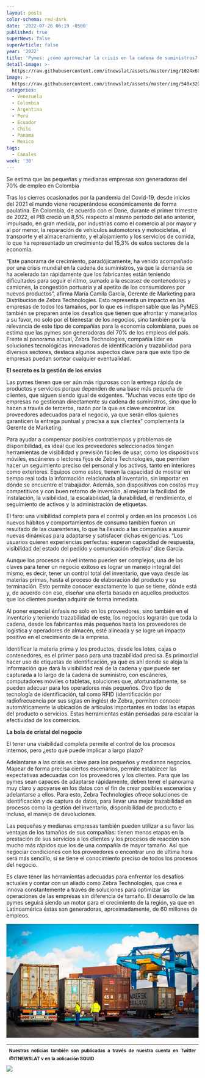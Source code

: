 ```yaml
---
layout: posts
color-schema: red-dark
date: '2022-07-26 06:19 -0500'
published: true
superNews: false
superArticle: false
year: '2022'
title: 'Pymes: ¿cómo aprovechar la crisis en la cadena de suministros?'
detail-image: >-
  https://raw.githubusercontent.com/itnewslat/assets/master/img/1024x680/transporte-de-mercancia-g.jpg
image: >-
  https://raw.githubusercontent.com/itnewslat/assets/master/img/540x320/transporte-de-mercancia-p.jpg
categories:
  - Venezuela
  - Colombia
  - Argentina
  - Perú
  - Ecuador
  - Chile
  - Panama
  - Mexico
tags:
  - Canales
week: '30'
---
```

Se estima que las pequeñas y medianas empresas son generadoras del 70% de empleo en Colombia
 
Tras los cierres ocasionados por la pandemia del Covid-19, desde inicios del 2021 el mundo viene recuperándose económicamente de forma paulatina. En Colombia, de acuerdo con el Dane, durante el primer trimestre de 2022, el PIB creció un 8,5% respecto al mismo periodo del año anterior, impulsado, en gran medida, por industrias como el comercio al por mayor y al por menor, la reparación de vehículos automotores y motocicletas, el transporte y el almacenamiento, y el alojamiento y los servicios de comida, lo que ha representado un crecimiento del 15,3% de estos sectores de la economía.

“Este panorama de crecimiento, paradójicamente, ha venido acompañado por una crisis mundial en la cadena de suministros, ya que la demanda se ha acelerado tan rápidamente que los fabricantes están teniendo dificultades para seguir el ritmo, sumado a la escasez de contenedores y camiones, la congestión portuaria y al apetito de los consumidores por nuevos productos”, afirma María Camila García, Gerente de Marketing para Distribución de Zebra Technologies. Esto representa un impacto en las empresas de todos los tamaños, por lo que es indispensable que las PyMES también se preparen ante los desafíos que tienen que afrontar y manejarlos a su favor, no solo por el bienestar de los negocios, sino también por la relevancia de este tipo de compañías para la economía colombiana, pues se estima que las pymes son generadoras del 70% de los empleos del país. Frente al panorama actual, Zebra Technologies, compañía líder en soluciones tecnológicas innovadoras de identificación y trazabilidad para diversos sectores, destaca algunos aspectos clave para que este tipo de empresas puedan sortear cualquier eventualidad.

**El secreto es la gestión de los envíos**

Las pymes tienen que ser aún más rigurosas con la entrega rápida de productos y servicios porque dependen de una base más pequeña de clientes, que siguen siendo igual de exigentes.
“Muchas veces este tipo de empresas no gestionan directamente su cadena de suministros, sino que lo hacen a través de terceros, razón por la que es clave encontrar los proveedores adecuados para el negocio, ya que serán ellos quienes garanticen la entrega puntual y precisa a sus clientes” complementa la Gerente de Marketing.

Para ayudar a compensar posibles contratiempos y problemas de disponibilidad, es ideal que los proveedores seleccionados tengan herramientas de visibilidad y previsión fáciles de usar, como los dispositivos móviles, escáneres o lectores fijos de Zebra Technologies, que permiten hacer un seguimiento preciso del personal y los activos, tanto en interiores como exteriores. Equipos como estos, tienen la capacidad de mostrar en tiempo real toda la información relacionada al inventario, sin importar en dónde se encuentre el trabajador.  Además, son dispositivos con costos muy competitivos y con buen retorno de inversión, al mejorar la facilidad de instalación, la visibilidad, la escalabilidad, la durabilidad, el rendimiento, el seguimiento de activos y la administración de etiquetas.

El faro: una visibilidad completa para el control y orden en los procesos
Los nuevos hábitos y comportamientos de consumo también fueron un resultado de las cuarentenas, lo que ha llevado a las compañías a asumir nuevas dinámicas para adaptarse y satisfacer dichas exigencias. “Los usuarios quieren experiencias perfectas: esperan capacidad de respuesta, visibilidad del estado del pedido y comunicación efectiva” dice García. 

Aunque los procesos a nivel interno pueden ser complejos, una de las claves para tener un negocio exitoso es lograr un manejo integral del mismo, es decir, tener un control total del inventario, que vaya desde las materias primas, hasta el proceso de elaboración del producto y su terminación. Esto permite conocer exactamente lo que se tiene, dónde está y, de acuerdo con eso, diseñar una oferta basada en aquellos productos que los clientes puedan adquirir de forma inmediata.

Al poner especial énfasis no solo en los proveedores, sino también en el inventario y teniendo trazabilidad de este, los negocios lograrán que toda la cadena, desde los fabricantes más pequeños hasta los proveedores de logística y operadores de almacén, esté alineada y se logre un impacto positivo en el crecimiento de la empresa.

Identificar la materia prima y los productos, desde los lotes, cajas o contenedores, es el primer paso para una trazabilidad precisa. Es primordial hacer uso de etiquetas de identificación, ya que es ahí donde se aloja la información que dará la visibilidad real de la cadena y que puede ser capturada a lo largo de la cadena de suministro, con escáneres, computadores móviles o tabletas, soluciones que, afortunadamente, se pueden adecuar para los operadores más pequeños. Otro tipo de tecnología de identificación, tal como RFID (identificación por radiofrecuencia por sus siglas en inglés) de Zebra, permiten conocer automáticamente la ubicación de artículos importantes en todas las etapas del producto o servicios. Estas herramientas están pensadas para escalar la efectividad de los comercios. 

**La bola de cristal del negocio**

El tener una visibilidad completa permite el control de los procesos internos, pero ¿esto qué puede implicar a largo plazo?

Adelantarse a las crisis es clave para los pequeños y medianos negocios. Mapear de forma precisa ciertos escenarios, permite establecer las expectativas adecuadas con los proveedores y los clientes. Para que las pymes sean capaces de adaptarse rápidamente, deben tener el panorama muy claro y apoyarse en los datos con el fin de crear posibles escenarios y adelantarse a ellos. Para esto, Zebra Technologies ofrece soluciones de identificación y de captura de datos, para llevar una mejor trazabilidad en procesos como la gestión del inventario, disponibilidad de producto e incluso, el manejo de devoluciones.

Las pequeñas y medianas empresas también pueden utilizar a su favor las ventajas de los tamaños de sus compañías: tienen menos etapas en la prestación de sus servicios a los clientes y los procesos de reacción son mucho más rápidos que los de una compañía de mayor tamaño. Así que negociar condiciones con los proveedores o encontrar uno de última hora será más sencillo, si se tiene el conocimiento preciso de todos los procesos del negocio.

Es clave tener las herramientas adecuadas para enfrentar los desafíos actuales y contar con un aliado como Zebra Technologies, que crea e innova constantemente a través de soluciones para optimizar las operaciones de las empresas sin diferencia de tamaño. El desarrollo de las pymes seguirá siendo un motor para el crecimiento de la región, ya que en Latinoamérica éstas son generadoras, aproximadamente, de 60 millones de empleos.

![](https://raw.githubusercontent.com/itnewslat/assets/master/img/540x320/transporte-de-mercancia-p.jpg)

<table style="height: 42px;" width="569">
<tbody>
<tr>
<td style="text-align: justify;"><sub><strong>Nuestras noticias también son publicadas a través de nuestra cuenta en Twitter <a href="https://twitter.com/itnewslat?lang=es">@ITNEWSLAT</a> y en la aplicación <a href="https://squidapp.co/en/">SQUID</a></strong></sub></td>
</tr>
</tbody>
</table>

<img src="https://tracker.metricool.com/c3po.jpg?hash=56f88a41e39ab42c063cc51676587a04"/>